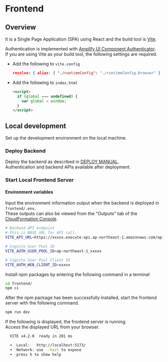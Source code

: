 # Frontend

## Overview

It is a Single Page Application (SPA) using React and the build tool is [Vite](https://ja.vitejs.dev/).

Authentication is implemented with [Amplify UI Component Authenticator](https://ui.docs.amplify.aws/react/connected-components/authenticator).  
If you are using Vite as your build tool, the following settings are required.

- Add the following to `vite.config`

  ```json
  resolve: { alias: { "./runtimeConfig": "./runtimeConfig.browser" } }
  ```

- Add the following to `index.html`

  ```html
  <script>
    if (global === undefined) {
      var global = window;
    }
  </script>
  ```

## Local development

Set up the development environment on the local machine.

### Deploy Backend

Deploy the backend as described in [DEPLOY MANUAL](DEPLOYMENT.md).  
Authentication and backend APIs available after deployment.

### Start Local Frontend Server

#### Environment variables

Input the environment information output when the backend is deployed in `frontend/.env`.  
These outputs can also be viewed from the "Outputs" tab of the [CloudFormation Console](https://console.aws.amazon.com/cloudformation/).

```bash
# Backend API endpoint
# This is BASE URL for API call.
VITE_API_URL=https://xxxxx.execute-api.ap-northeast-1.amazonaws.com/api

# Cognito User Pool ID
VITE_AUTH_USER_POOL_ID=ap-northeast-1_xxxxx

# Cognito User Pool Client ID
VITE_AUTH_WEB_CLIENT_ID=xxxxx
```

Install npm packages by entering the following command in a terminal

```bash
cd frontend/
npm ci
```

After the npm package has been successfully installed, start the frontend server with the following command.

```bash
npm run dev
```

If the following is displayed, the frontend server is running.  
Access the displayed URL from your browser.

```bash
  VITE v4.2.0  ready in 281 ms

  ➜  Local:   http://localhost:5173/
  ➜  Network: use --host to expose
  ➜  press h to show help
```
